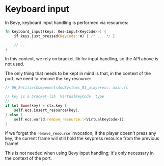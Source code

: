 # Keyboard input

In Bevy, keyboard input handling is performed via resources:

```rs
fn keyboard_input(keys: Res<Input<KeyCode>>) {
    if keys.just_pressed(KeyCode::W) { /* ... */ }

    // ...
}
```

In this context, we rely on bracket-lib for input handling, so the API above is not used.

The only thing that needs to be kept in mind is that, in the context of the port, we need to remove the key resource:

```rs
// 06_EntitiesComponentsAndSystems_01_playerecs: main.rs

// key is a bracket-lib `VirtualKeyCode` type
//
if let Some(key) = ctx.key {
    self.ecs.insert_resource(key);
} else {
    self.ecs.world.remove_resource::<VirtualKeyCode>();
}
```

If we forget the `remove_resource` invocation, if the player doesn't press any key, the current frame will still hold the keypress resource from the previous frame!

This is not needed when using Bevy input handling; it's only necessary in the context of the port.

